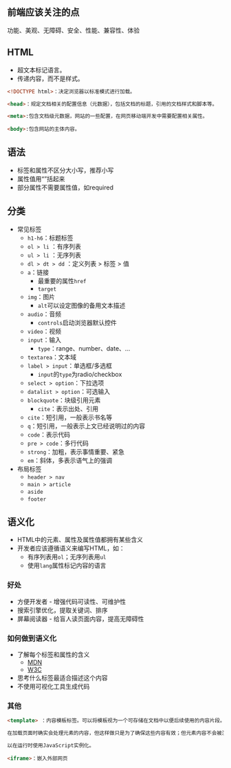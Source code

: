 ## 前端应该关注的点

功能、美观、无障碍、安全、性能、兼容性、体验

## HTML

- 超文本标记语言。
- 传递内容，而不是样式。
```html
<!DOCTYPE html>：决定浏览器以标准模式进行加载。

<head>：规定文档相关的配置信息（元数据），包括文档的标题，引用的文档样式和脚本等。

<meta>:包含文档级元数据，网站的一些配置，在网页移动端开发中需要配置相关属性。
	
<body>:包含网站的主体内容。
```

## 语法

- 标签和属性不区分大小写，推荐小写
- 属性值用“”括起来
- 部分属性不需要属性值，如required

## 分类

- 常见标签
	 - `h1-h6`：标题标签
	 - `ol > li` ：有序列表
	 - `ul > li` ：无序列表
	 - `dl > dt > dd` ：定义列表 > 标签 > 值
	 - `a`：链接
		 - 最重要的属性`href`
		 - `target`
	 - `img`：图片
		 - `alt`可以设定图像的备用文本描述
	 - `audio`：音频
		 - `controls`启动浏览器默认控件
	- `video`：视频
	- `input`：输入
		- `type`：range、number、date、...
	- `textarea`：文本域
	- `label > input`：单选框/多选框
		- `input`的`type`为radio/checkbox
	- `select > option`：下拉选项
	- `datalist > option`：可选输入
	- `blockquote`：块级引用元素
		- `cite`：表示出处、引用
	- `cite`：短引用，一般表示书名等
	- ``q``：短引用，一般表示上文已经说明过的内容
	- `code`：表示代码
	- `pre > code`：多行代码
	- `strong`：加粗，表示事情重要、紧急
	- `em`：斜体，多表示语气上的强调
- 布局标签
	- `header > nav`
	- `main > article`
	- `aside`
	- `footer`

## 语义化

- HTML中的元素、属性及属性值都拥有某些含义
- 开发者应该遵循语义来编写HTML，如：
	- 有序列表用`ol`；无序列表用`ul`
	- 使用`lang`属性标记内容的语言

### 好处

- 方便开发者 - 增强代码可读性、可维护性
- 搜索引擎优化，提取关键词、排序
- 屏幕阅读器 - 给盲人读页面内容，提高无障碍性

### 如何做到语义化

- 了解每个标签和属性的含义
	- [MDN](https://developer.mozilla.org/zh-CN/docs/Web/HTML)
	- [W3C](https://www.w3.org/)
- 思考什么标签最适合描述这个内容
- 不使用可视化工具生成代码

### 其他
```html
<template> ：内容模板标签。可以将模板视为一个可存储在文档中以便后续使用的内容片段。虽然解析器

在加载页面时确实会处理元素的内容，但这样做只是为了确保这些内容有效；但元素内容不会被渲染。随后可

以在运行时使用JavaScript实例化。
	
<iframe>：嵌入外部网页
	
```
